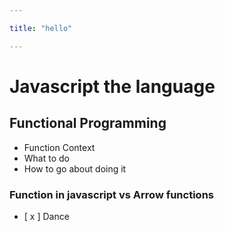 ```yaml
---

title: "hello"

---
```


# Javascript the language

## Functional Programming
- Function Context
- What to do
- How to go about doing it

### Function in javascript vs Arrow functions 

- [ x ] Dance
